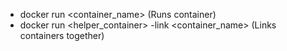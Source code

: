 - docker run <container_name> (Runs container)
- docker run <helper_container> -link <container_name> (Links containers together)